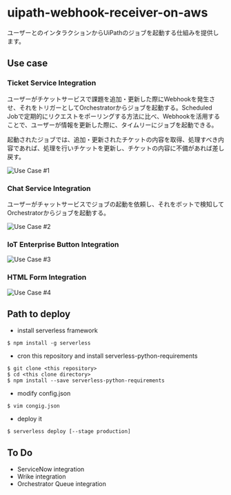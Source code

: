 # uipath-webhook-receiver-on-aws

ユーザーとのインタラクションからUiPathのジョブを起動する仕組みを提供します。

## Use case

### Ticket Service Integration
ユーザーがチケットサービスで課題を追加・更新した際にWebhookを発生させ、それをトリガーとしてOrchestratorからジョブを起動する。Scheduled Jobで定期的にリクエストをポーリングする方法に比べ、Webhookを活用することで、ユーザーが情報を更新した際に、タイムリーにジョブを起動できる。

起動されたジョブでは、追加・更新されたチケットの内容を取得、処理すべき内容であれば、処理を行いチケットを更新し、チケットの内容に不備があれば差し戻す。

![Use Case #1](https://user-images.githubusercontent.com/129797/51825579-6a43c100-2328-11e9-821f-18784398d09b.png)

### Chat Service Integration
ユーザーがチャットサービスでジョブの起動を依頼し、それをボットで検知してOrchestratorからジョブを起動する。

![Use Case #2](https://user-images.githubusercontent.com/129797/51825724-b858c480-2328-11e9-93bc-bd87aeaad2a9.png)

### IoT Enterprise Button Integration
![Use Case #3](https://user-images.githubusercontent.com/129797/51825742-c1e22c80-2328-11e9-8b3b-4d9a214a0ee9.png)

### HTML Form Integration
![Use Case #4](https://user-images.githubusercontent.com/129797/51825755-cc9cc180-2328-11e9-812f-f4f5df68cd7a.png)



## Path to deploy

* install serverless framework
```console
$ npm install -g serverless
```

* cron this repository and install serverless-python-requirements
```console
$ git clone <this repository>
$ cd <this clone directory>
$ npm install --save serverless-python-requirements
```

* modify config.json
```console
$ vim congig.json
```

* deploy it
```console
$ serverless deploy [--stage production]
```

## To Do

* ServiceNow integration
* Wrike integration
* Orchestrator Queue integration
